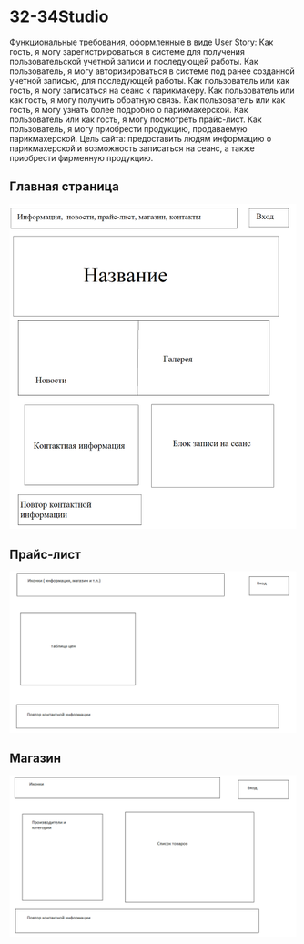 # 32-34Studio
Функциональные требования, оформленные в виде User Story:
Как гость, я могу зарегистрироваться в системе для получения пользовательской учетной записи и последующей работы.
Как пользователь, я могу авторизироваться в системе под ранее созданной учетной записью, для последующей работы.
Как пользователь или как гость, я могу записаться на сеанс к парикмахеру.
Как пользователь или как гость, я могу получить обратную связь.
Как пользователь или как гость, я могу узнать более подробно о парикмахерской.
Как пользователь или как гость, я могу посмотреть прайс-лист.
Как пользователь, я могу приобрести продукцию, продаваемую парикмахерской.
Цель сайта: предоставить людям информацию о парикмахерской и возможность записаться на сеанс, а также приобрести фирменную продукцию.
## Главная страница 
![Главная страница](https://github.com/Mika3210/32-34Studio/blob/main/Макеты/гл%20стр.png)
## Прайс-лист 
![Прайс-лист](https://github.com/Mika3210/32-34Studio/blob/main/Макеты/прайс.png)
## Магазин 
![Магазин](https://github.com/Mika3210/32-34Studio/blob/main/Макеты/магазин.png)

